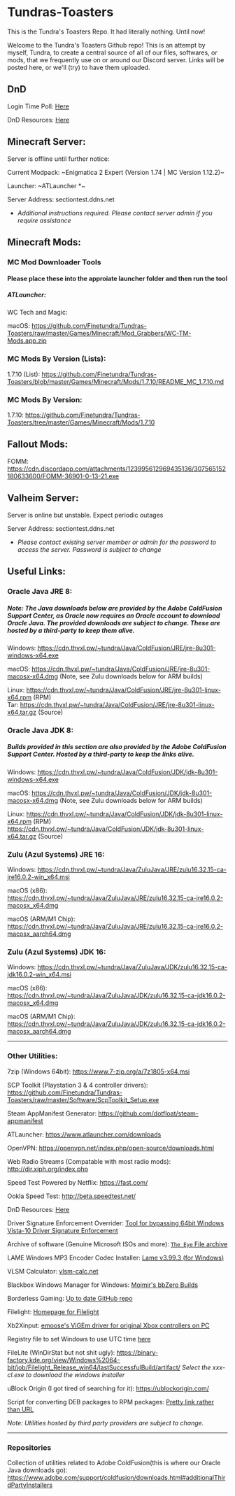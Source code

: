 # Tundras-Toasters
This is the Tundra's Toasters Repo. It had literally nothing. Until now! 

Welcome to the Tundra's Toasters Github repo! This is an attempt by myself, Tundra, to create a central source of all of our files, softwares, or mods, that we frequently use on or around our Discord server. Links will be posted here, or we'll (try) to have them uploaded.

## DnD

Login Time Poll: [Here](https://docs.google.com/forms/d/e/1FAIpQLSe_hPwVzbgIpZ11eWkHYFk8ThUU0ZTsJylPScbrE6IjJkMRrw/viewform?usp=sf_link)

DnD Resources: [Here](https://github.com/Finetundra/Tundras-Toasters/blob/master/DnD_Resources_List.md)

## Minecraft Server:

Server is offline until further notice: 

Current Modpack: ~Enigmatica 2 Expert (Version 1.74 | MC Version 1.12.2)~

Launcher: ~ATLauncher *~

<!-- ~Current Modpack: FTB Infinity Evolved (Version 3.0.2 | MC Version 1.7.10)~ -->

<!-- ~Launcher: FTB Launcher~ -->

Server Address: sectiontest.ddns.net

<!-- ~Server is offline until further notice~ -->

<!-- ~Current Modpack: Sky Factory (Version 3.0.15 | MC Version 1.10.2)~ -->

<!-- ~Launcher: FTB~ -->

<!-- ~Server Address: virustrand.com~ -->

* *Additional instructions required. Please contact server admin if you require assistance*

## Minecraft Mods: 

### MC Mod Downloader Tools

#### Please place these into the approiate launcher folder and then run the tool

##### ATLauncher:

WC Tech and Magic: 

macOS: https://github.com/Finetundra/Tundras-Toasters/raw/master/Games/Minecraft/Mod_Grabbers/WC-TM-Mods.app.zip



### MC Mods By Version (Lists): 

1.7.10 (List): https://github.com/Finetundra/Tundras-Toasters/blob/master/Games/Minecraft/Mods/1.7.10/README_MC_1.7.10.md

### MC Mods By Version:

1.7.10: https://github.com/Finetundra/Tundras-Toasters/tree/master/Games/Minecraft/Mods/1.7.10

## Fallout Mods: 

FOMM: https://cdn.discordapp.com/attachments/123995612969435136/307565152180633600/FOMM-36901-0-13-21.exe

## Valheim Server:

Server is online but unstable. Expect periodic outages

Server Address: sectiontest.ddns.net

* *Please contact existing server member or admin for the password to access the server. Password is subject to change*

## Useful Links:

### Oracle Java JRE 8: 

##### Note: The Java downloads below are provided by the Adobe ColdFusion Support Center, as Oracle now requires an Oracle account to download Oracle Java. The provided downloads are subject to change. These are hosted by a third-party to keep them alive.
 
 


  
  
 Windows: https://cdn.thvxl.pw/~tundra/Java/ColdFusion/JRE/jre-8u301-windows-x64.exe
   
 macOS: https://cdn.thvxl.pw/~tundra/Java/ColdFusion/JRE/jre-8u301-macosx-x64.dmg (Note, see Zulu downloads below for ARM builds)

  
 Linux: https://cdn.thvxl.pw/~tundra/Java/ColdFusion/JRE/jre-8u301-linux-x64.rpm (RPM)    
 Tar:   https://cdn.thvxl.pw/~tundra/Java/ColdFusion/JRE/jre-8u301-linux-x64.tar.gz (Source)
         
         
### Oracle Java JDK 8: 

##### Builds provided in this section are also provided by the Adobe ColdFusion Support Center. Hosted by a third-party to keep the links alive.  

  Windows: https://cdn.thvxl.pw/~tundra/Java/ColdFusion/JDK/jdk-8u301-windows-x64.exe
  
  macOS:  https://cdn.thvxl.pw/~tundra/Java/ColdFusion/JDK/jdk-8u301-macosx-x64.dmg (Note, see Zulu downloads below for ARM builds)
  
  Linux:  https://cdn.thvxl.pw/~tundra/Java/ColdFusion/JDK/jdk-8u301-linux-x64.rpm (RPM)  
          https://cdn.thvxl.pw/~tundra/Java/ColdFusion/JDK/jdk-8u301-linux-x64.tar.gz (Source)

<!--- Oracle Java JRE 9: http://www.oracle.com/technetwork/java/javase/downloads/jre9-downloads-3848532.html --->

<!--- Oracle Java JDK 9:http://www.oracle.com/technetwork/java/javase/downloads/jdk9-downloads-3848520.html --->

### Zulu (Azul Systems) JRE 16:

  Windows: https://cdn.thvxl.pw/~tundra/Java/ZuluJava/JRE/zulu16.32.15-ca-jre16.0.2-win_x64.msi
  
  macOS (x86): https://cdn.thvxl.pw/~tundra/Java/ZuluJava/JRE/zulu16.32.15-ca-jre16.0.2-macosx_x64.dmg
  
  macOS (ARM/M1 Chip): https://cdn.thvxl.pw/~tundra/Java/ZuluJava/JRE/zulu16.32.15-ca-jre16.0.2-macosx_aarch64.dmg

### Zulu (Azul Systems) JDK 16:

  Windows: https://cdn.thvxl.pw/~tundra/Java/ZuluJava/JDK/zulu16.32.15-ca-jdk16.0.2-win_x64.msi
  
  macOS (x86): https://cdn.thvxl.pw/~tundra/Java/ZuluJava/JDK/zulu16.32.15-ca-jdk16.0.2-macosx_x64.dmg
  
  macOS (ARM/M1 Chip): https://cdn.thvxl.pw/~tundra/Java/ZuluJava/JDK/zulu16.32.15-ca-jdk16.0.2-macosx_aarch64.dmg

---

### Other Utilities:


7zip (Windows 64bit): https://www.7-zip.org/a/7z1805-x64.msi

SCP Toolkit (Playstation 3 & 4 controller drivers): https://github.com/Finetundra/Tundras-Toasters/raw/master/Software/ScpToolkit_Setup.exe

Steam AppManifest Generator: https://github.com/dotfloat/steam-appmanifest

ATLauncher: https://www.atlauncher.com/downloads

OpenVPN: https://openvpn.net/index.php/open-source/downloads.html

Web Radio Streams (Compatable with most radio mods): http://dir.xiph.org/index.php

Speed Test Powered by Netflix: https://fast.com/

Ookla Speed Test: http://beta.speedtest.net/

DnD Resources: [Here](https://github.com/Finetundra/Tundras-Toasters/blob/master/DnD_Resources_List.md)

<!--FTB Launcher (Should work on all platforms): http://ftb.cursecdn.com/FTB2/launcher/FTB_Launcher.jar -->

Driver Signature Enforcement Overrider: [Tool for bypassing 64bit Windows Vista-10 Driver Signature Enforcement](https://github.com/Finetundra/Tundras-Toasters/blob/master/Software/DSEO.md)

Archive of software (Genuine Microsoft ISOs and more): [`The Eye` File archive](https://the-eye.eu/public/)

LAME Windows MP3 Encoder Codec Installer: [Lame v3.99.3 (for Windows)](https://lame.buanzo.org/Lame_v3.99.3_for_Windows.exe)

VLSM Calculator: [vlsm-calc.net](http://vlsm-calc.net)

Blackbox Windows Manager for Windows: [Mojmir's bbZero Builds](https://spoonm.org/bbzero/)

Borderless Gaming: [Up to date GitHub repo](https://github.com/Codeusa/Borderless-Gaming)

Filelight: [Homepage for Filelight](https://utils.kde.org/projects/filelight/)

Xb2Xinput: [emoose's ViGEm driver for original Xbox controllers on PC](https://github.com/emoose/Xb2XInput)

Registry file to set Windows to use UTC time [here](https://github.com/Finetundra/Tundras-Toasters/raw/master/Software/WinUTCTime.7z)

FileLite (WinDirStat but not shit ugly): https://binary-factory.kde.org/view/Windows%2064-bit/job/Filelight_Release_win64/lastSuccessfulBuild/artifact/
*Select the xxx-cl.exe to download the windows installer*

uBlock Origin (I got tired of searching for it): https://ublockorigin.com/

Script for converting DEB packages to RPM packages: [Pretty link rather than URL](https://github.com/Finetundra/Tundras-Toasters/blob/master/Software/install_from_deb_url.sh)

 *Note: Utilities hosted by third party providers are subject to change.*

---
### Repositories
<!--- RedHat Enterprise Linux 8: https://thevoxel.net/repo/rhel8-install/ --->

Collection of utilities related to Adobe ColdFusion(this is where our Oracle Java downloads go): https://www.adobe.com/support/coldfusion/downloads.html#additionalThirdPartyInstallers
